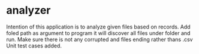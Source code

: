 # analyzer
Intention of this application is to analyze given files based on records.
Add foled path as argument to program it will discover all files under folder and run.
Make sure there is not any corrupted and files ending rather thans .csv
Unit test cases added.
